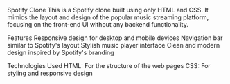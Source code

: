 Spotify Clone
This is a Spotify clone built using only HTML and CSS. It mimics the layout and design of the popular music streaming platform, focusing on the front-end UI without any backend functionality.

Features
Responsive design for desktop and mobile devices
Navigation bar similar to Spotify's layout
Stylish music player interface
Clean and modern design inspired by Spotify's branding

Technologies Used
HTML: For the structure of the web pages
CSS: For styling and responsive design

